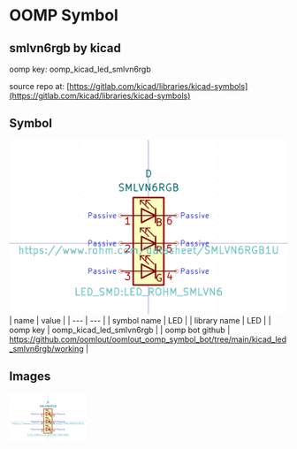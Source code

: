 # OOMP Symbol  
## smlvn6rgb  by kicad  
  
oomp key: oomp_kicad_led_smlvn6rgb  
  
source repo at: [https://gitlab.com/kicad/libraries/kicad-symbols](https://gitlab.com/kicad/libraries/kicad-symbols)  
## Symbol  
  
[![working.png](working_600.png)](working.png)  
| name | value | 
| --- | --- | 
| symbol name | LED | 
| library name | LED | 
| oomp key | oomp_kicad_led_smlvn6rgb | 
| oomp bot github | https://github.com/oomlout/oomlout_oomp_symbol_bot/tree/main/kicad_led_smlvn6rgb/working | 
## Images  
  
[![working.png](working_140.png)](working.png)  
